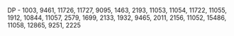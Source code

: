 DP -  1003, 9461, 11726, 11727, 9095, 1463, 2193, 11053,
11054, 11722, 11055, 1912, 10844, 11057, 2579, 1699, 2133, 1932, 9465,
2011, 2156, 11052, 15486, 11058, 12865, 9251, 2225